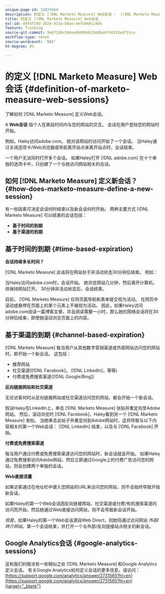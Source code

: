 ```yaml
---
unique-page-id: 18874564
description: 的定义 [!DNL Marketo Measure] Web会话 —  [!DNL Marketo Measure]
title: 的定义 [!DNL Marketo Measure] Web会话
exl-id: ddf4f19d-2024-413a-b0ae-4efd468c24de
feature: Tracking
source-git-commit: 9e672d0c568ee0b889461bb8ba6fc6333edf31ce
workflow-type: tm+mt
source-wordcount: '563'
ht-degree: 0%

---
```


# 的定义 [!DNL Marketo Measure] Web会话 {#definition-of-marketo-measure-web-sessions}

了解如何 [!DNL Marketo Measure] 定义Web会话。

A **Web会话** 指个人在某段时间内与您的网站的交互。 会话在用户登陆您的网站时开始。

例如，Haley访问adobe.com。 她对该网站的访问开始了一个会话。 当Haley通过关闭选项卡/Web浏览器或导航离开站点来离开站点时，会话结束。

一个用户无法同时打开多个会话。 如果Haley打开 [!DNL adobe.com] 在十个单独的选项卡中，只创建了一个与她访问网站相关的会话。

## 如何 [!DNL Marketo Measure] 定义新会话？ {#how-does-marketo-measure-define-a-new-session}

有一些因素可决定会话何时结束以及新会话何时开始。 两种主要方式 [!DNL Marketo Measure] 可以结束的会话包括：

* **基于时间的到期**
* **基于渠道的到期**

## 基于时间的到期 {#time-based-expiration}

**会话持续多长时间？**

[!DNL Marketo Measure] 会话将在网站处于非活动状态30分钟后结束。 例如：

当Haley访问adobe.com时，会话开始。 她浏览网站几分钟，然后离开计算机，但保持网站打开。 30分钟非活动状态后，会话结束。

目前， [!DNL Marketo Measure] 仅将页面导航和表单提交视为活动。 在网页中滚动或悬停在页面上的某个元素上不被视为活动。 因此，如果Haley访问adobe.com阅读一篇博客文章，并且阅读需要一小时，那么她的网络会话将在30分钟后结束，即使她滚动浏览页面上的内容。

## 基于渠道的到期 {#channel-based-expiration}

[!DNL Marketo Measure] 每当用户从其他数字营销渠道或外部网站访问您的网站时，即开始一个新会话。 这包括：

* 推荐网站
* 社交渠道([!DNL Facebook]， [!DNL LinkedIn]，等等)
* 付费或免费搜索渠道([!DNL Google/Bing])

**反向链接网站和社交渠道**

无论访客何时从反向链接网站或社交渠道访问您的网站，都会开始一个新会话。

假设Haley在LinkedIn上，单击 [!DNL Marketo Measure] 张贴并重定向至Adobe网站。 然后，滚动浏览时 [!DNL Facebook]，Haley看到另一个 [!DNL Marketo Measure] 发帖。 当她单击此帖子并重定向到Adobe网站时，这将导致与以下内容相关的第一个Web会话： [!DNL LinkedIn] 结束，以及与 [!DNL Facebook] 开始。

**付费或免费搜索渠道**

每当用户通过付费或免费搜索渠道访问您的网站时，新会话就会开始。 如果Haley通过免费搜索访问Adobe网站，然后立即通过Google上的付费广告访问您的网站，则会创建两个单独的会话。

**Web直接流量**

如果访客通过在地址栏中键入您网站的URL来访问您的网站，则不会始终导致开始新会话。

如果Haley的第一个Web会话因反向链接网站、社交渠道或付费/有机搜索渠道的访问而开始，然后她通过Web直接访问网站，则不会导致新会话开始。

_但是_，如果Haley的第一个Web会话源自Web Direct，则她将通过访问网站 _外部/转介网站_，第一个会话结束，并打开一个与外部/反向链接站点相关的新会话。

## Google Analytics会话 {#google-analytics-sessions}

这和我们的做法有一些相似之处 [!DNL Marketo Measure] 和Google Analytics定义会话。 有关Google Analytics如何定义会话的更多信息，请访问： [https://support.google.com/analytics/answer/2731565?hl=en](https://support.google.com/analytics/answer/2731565?hl=en){target="_blank"}
